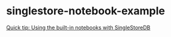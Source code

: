 # singlestore-notebook-example

[Quick tip: Using the built-in notebooks with SingleStoreDB](https://medium.com/@VeryFatBoy/quick-tip-using-the-built-in-notebooks-with-singlestoredb-e515f08abc0c)
